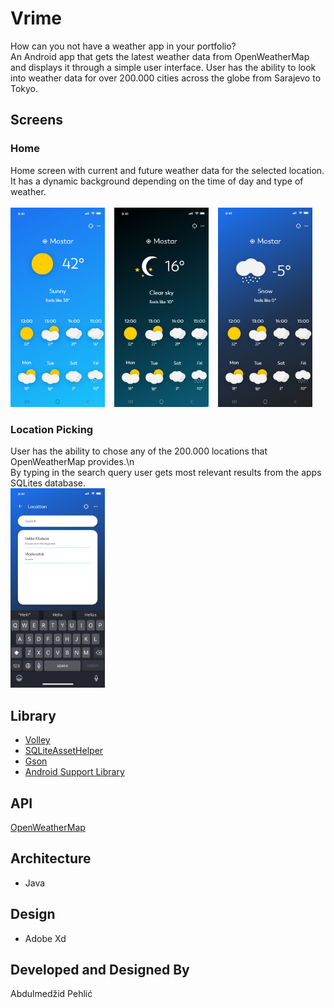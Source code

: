 # Vrime
How can you not have a weather app in your portfolio?<br/>
An Android app that gets the latest weather data from OpenWeatherMap and displays it through a simple user interface.
User has the ability to look into weather data for over 200.000 cities across the globe from Sarajevo to Tokyo.

## Screens

### Home
Home screen with current and future weather data for the selected location. It has a dynamic background depending on the time of day and type of weather.
<br/><br/>
<img src="./app/sampledata/home.png" width="30%" height="30%">
&ensp;
<img src="./app/sampledata/home_night.png" width="30%" height="30%">
&ensp;
<img src="./app/sampledata/home_cloudy.png" width="30%" height="30%">

### Location Picking
User has the ability to chose any of the 200.000 locations that OpenWeatherMap provides.\n  
By typing in the search query user gets most relevant results from the apps SQLites database.
<br/>
<img src="./app/sampledata/location.png" width="30%" height="30%">

## Library
* [Volley](https://github.com/google/volley)
* [SQLiteAssetHelper](https://github.com/jgilfelt/android-sqlite-asset-helper)
* [Gson](https://github.com/google/gson/)
* [Android Support Library](https://developer.android.com/topic/libraries/support-library/)

## API
[OpenWeatherMap](https://openweathermap.org/)

## Architecture
* Java

## Design
* Adobe Xd

## Developed and Designed By
Abdulmedžid Pehlić
